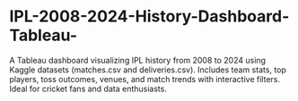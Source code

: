 # IPL-2008-2024-History-Dashboard-Tableau-
A Tableau dashboard visualizing IPL history from 2008 to 2024 using Kaggle datasets (matches.csv and deliveries.csv). Includes team stats, top players, toss outcomes, venues, and match trends with interactive filters. Ideal for cricket fans and data enthusiasts.
